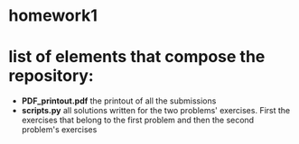 # homework1



# list of elements that compose the repository:

* **PDF_printout.pdf**
the printout of all the submissions
* **scripts.py**
 all solutions written for the two problems' exercises.
 First  the exercises that belong to the first problem and then the second problem's exercises

